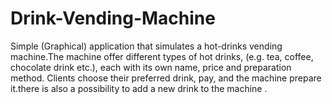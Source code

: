 # Drink-Vending-Machine

Simple (Graphical) application that simulates a hot-drinks vending machine.The machine offer different types of hot drinks, (e.g. tea, coffee, chocolate drink etc.), each with its own name, price and preparation method.
Clients choose their preferred drink, pay, and the machine prepare it.there is also a possibility to add a new drink to  the machine .
